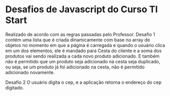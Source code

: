 # Desafios de Javascript do Curso TI Start
Realizado de acordo com as regras passadas pelo Professor.
Desafio 1 contém uma lista que é criada dinamicamente com base no array de objetos no momento em que a página é carregada e quando o usuário clica em um dos elementos, ele é mandado para Cesta do cliente e a soma dos produtos vai sendo realizada a cada novo produto adicionado. E também não é permitido que um produto seja adicionado na cesta seja duplicado, ou seja, se um produto já foi adicionado na cesta, não é permitido adicionado novamente.

Desafio 2 O usuário digita o cep, e a aplicação retorna o endereço do cep digitado.
